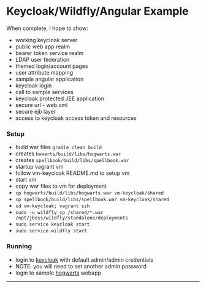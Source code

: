 # Keycloak/Wildfly/Angular Example
When complete, I hope to show:
* working keycloak server
 * public web app realm
 * bearer token service realm
 * LDAP user federation
 * themed login/account pages
 * user attribute mapping
* sample angular application
 * keycloak login
 * call to sample services
* keycloak protected JEE application
 * secure url - web.xml
 * secure ejb layer
 * access to keycloak access token and resources

### Setup
* build war files `gradle clean build`
 * creates `howarts/build/libs/hogwarts.war`
 * creates `spellbook/build/libs/spellbook.war`
* startup vagrant vm
 * follow vm-keycloak README.md to setup vm
 * start vm
* copy war files to vm for deployment
 * `cp hogwarts/build/libs/hogwarts.war vm-keycloak/shared`
 * `cp spellbook/build/libs/spellbook.war vm-keycloak/shared`
 * `cd vm-keycloak; vagrant ssh`
 * `sudo -u wildfly cp /shared/*.war /opt/jboss/wildfly/standalone/deployments`
 * `sudo service keycloak start`
 * `sudo service wildfly start`

### Running
* login to [keycloak] with default admin/admin credentials
 * NOTE: you will need to set another admin password
* login to sample [hogwarts] webapp

---
[keycloak]:http://172.16.0.100:8080/auth
[hogwarts]:http://172.16.0.100:9080/hogwarts/app
